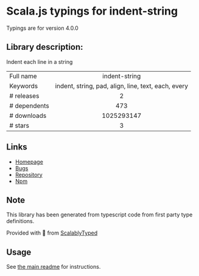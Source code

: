 
# Scala.js typings for indent-string

Typings are for version 4.0.0

## Library description:
Indent each line in a string

|                    |                 |
| ------------------ | :-------------: |
| Full name          | indent-string |
| Keywords           | indent, string, pad, align, line, text, each, every |
| # releases         | 2 |
| # dependents       | 473 |
| # downloads        | 1025293147 |
| # stars            | 3 |

## Links
- [Homepage](https://github.com/sindresorhus/indent-string#readme)
- [Bugs](https://github.com/sindresorhus/indent-string/issues)
- [Repository](https://github.com/sindresorhus/indent-string)
- [Npm](https://www.npmjs.com/package/indent-string)
    


## Note
This library has been generated from typescript code from first party type definitions.

Provided with :purple_heart: from [ScalablyTyped](https://github.com/oyvindberg/ScalablyTyped)

## Usage
See [the main readme](../../readme.md) for instructions.



